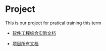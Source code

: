 # Project
This is our project for pratical training this term

* [软件工程综合实验文档](软件工程综合实验文档/README_X.md)

* [项目所有文档](https://github.com/wicrohard/Dashboard/tree/master)  
